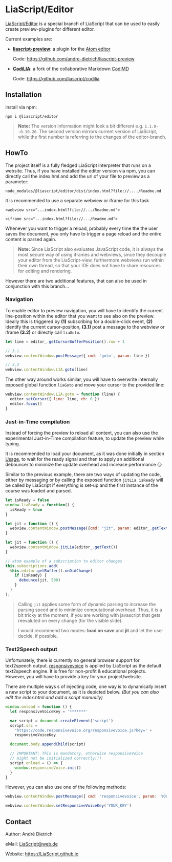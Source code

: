 # LiaScript/Editor

[LiaScript/Editor](https://github.com/LiaScript/LiaScript/tree/editor) is a
special branch of LiaScript that can be used to easily create preview-plugins
for different editor.

Current examples are:

- [**liascript-preview**](https://atom.io/packages/liascript-preview): a plugin
  for the [Atom editor](https://atom.io)

  Code: https://github.com/andre-dietrich/liascript-preview

- [**CodiLIA**](https://github.com/liascript/codilia): a fork of the
  collaborative Markdown [CodiMD](https://github.com/hackmdio/codimd)

  Code: https://github.com/liascript/codilia

## Installation

install via npm:

`npm i @liascript/editor`

> **Note:** The version information might look a bit different e.g.
> `1.1.0--0.10.20`. The second version mirrors current version of LiaScript,
> while the first number is referring to the changes of the editor-branch.

## HowTo

The project itself is a fully fledged LiaScript interpreter that runs on a
website. Thus, if you have installed the editor version via npm, you can
directly call the index.hml and add the url of your file to preview as a
parameter:

`node_modules/@liascript/editor/dist/index.html?file://..../Readme.md`

It is recommended to use a separate webview or iframe for this task

`<webview src="...index.html?file://.../Readme.md">`

`<iframe src="...index.html?file://.../Readme.md">`

Whenever you want to trigger a reload, probably every time the the user saves
the document, you only have to trigger a page reload and the entire content is
parsed again.

> **Note:** Since LiaScript also evaluates JavaScript code, it is always the
> most secure way of using iframes and webviews, since they decouple your editor
> from the LiaScript-view, furthermore webviews run within their own thread, so
> that your IDE does not have to share resources for editing and rendering.

However there are two additional features, that can also be used in conjunction
with this branch...

### Navigation

To enable editor to preview navigation, you will have to identify the current
line-position within the editor that you want to see also on the preview.
Ideally this is triggered by **(1)** subscribing for a double-click event,
**(2)** identify the current cursor-position, **(3.1)** post a message to the
webview or iframe **(3.2)** or directly call `liaGoto`.

```javascript
let line = editor_.getCursorBufferPosition().row + 1

// 3.1
webview.contentWindow.postMessage({ cmd: 'goto', param: line })

// 3.2
webview.contentWindow.LIA.goto(line)
```

The other way around works similar, you will have to overwrite internally
exposed global function `liaGoto` and move your cursor to the provided line:

```javascript
webview.contentWindow.LIA.goto = function (line) {
  editor.setCursor({ line: line, ch: 0 })
  editor.focus()
}
```

### Just-in-Time compilation

Instead of forcing the preview to reload all content, you can also use the
experimental Just-in-Time compilation feature, to update the preview while
typing.

It is recommended to load your document, as it was done initially in section
[Usage](#usage), to wait for the ready signal and then to apply an additional
debouncer to minimize the update overhead and increase performance 😏

Similar to the previous example, there are two ways of updating the code, either
by messaging or by calling the exposed function `jitLia`. `isReady` will be
called by LiaScript if everything is set-up and the first instance of the course
was loaded and parsed.

```javascript
let isReady = false
window.liaReady = function() {
  isReady = true
}

let jit = function () {
  webview.contentWindow.postMessage({cmd: "jit", param: editor_.getText()});
}

let jit = function () {
  webview.contentWindow.jitLia(editor_.getText())
}

// atom example of a subscription to editor changes
this.subscriptions.add(
  this.editor.getBuffer().onDidChange(
    if (isReady) {
      debounce(jit, 500)
    }
  )
);
```

> Calling `jit` applies some form of dynamic parsing to increase the parsing
> speed and to minimize computational overhead. Thus, it is a bit tricky at the
> moment, if you are working with javascript that gets reevaluted on every
> change (for the visible slide).
>
> I would recommend two modes: **load on save** and **jit** and let the user
> decide, if possible.

### Text2Speech output

Unfortunately, there is currently no general browser support for text2speech
output. [responsivevoice](https://responsivevoice.org) is applied by LiaScript
as the default text2speech engine. It is free for non-profit & educational
projects. However, you will have to provide a key for your project/website.

There are multiple ways s of injecting code, one way is to dynamically insert
a new script to your document, as it is depicted below.
_(But you can also edit the index.html and add a script manually)_

```javascript
window.onload = function () {
  let responsiveVoiceKey = '*******'

  var script = document.createElement('script')
  script.src =
    'https://code.responsivevoice.org/responsivevoice.js?key=' +
    responsiveVoiceKey

  document.body.appendChild(script)

  // IMPORTANT: This is mandatory, otherwise responsiveVoice
  // might not be initialized correctly!!!
  script.onload = () => {
    window.responsiveVoice.init()
  }
}
```

However, you can also use one of the following methods:

```javascript
webview.contentWindow.postMessage({ cmd: 'responsivevoice', param: 'YOUR_KEY' })

webview.contentWindow.setResponsiveVoiceKey('YOUR_KEY')
```

## Contact

Author: André Dietrich

eMail: LiaScript@web.de

Website: https://LiaScript.github.io
